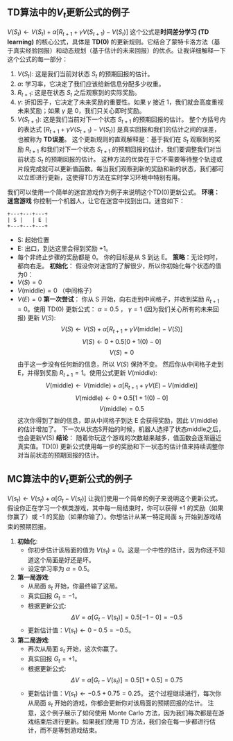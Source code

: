 ## TD算法中的$V_t$更新公式的例子
$V(S_{t}) \leftarrow V(S_{t})+\alpha\left[R_{t+1}+\gamma V(S_{t+1})-V(S_{t})\right]$
这个公式是**时间差分学习 (TD learning)** 的核心公式，具体是 **TD(0)** 的更新规则。它结合了蒙特卡洛方法（基于真实经验回报）和动态规划（基于估计的未来回报）的优点。让我详细解释一下这个公式的每一部分：
1. $V(S_{t})$: 这是我们当前对状态 $S_{t}$ 的预期回报的估计。
2. $\alpha$: 学习率，它决定了我们应该给新信息分配多少权重。
3. $R_{t+1}$: 这是在状态 $S_{t}$ 之后观察到的实际奖励。
4. $\gamma$: 折扣因子，它决定了未来奖励的重要性。如果 $\gamma$ 接近 1，我们就会高度重视未来奖励；如果 $\gamma$ 是 0，我们只关心即时奖励。
5. $V(S_{t+1})$: 这是我们当前对下一个状态 $S_{t+1}$ 的预期回报的估计。
整个方括号内的表达式 $[R_{t+1}+\gamma V(S_{t+1})-V(S_{t})]$ 是真实回报和我们的估计之间的误差，也被称为 **TD误差**。
这个更新规则的直观解释是：基于我们在 $S_{t}$ 观察到的奖励 $R_{t+1}$ 和我们对下一个状态 $S_{t+1}$ 的预期回报的估计，我们要调整我们对当前状态 $S_{t}$ 的预期回报的估计。
这种方法的优势在于它不需要等待整个轨迹或片段完成就可以更新值函数。每当我们观察到新的奖励和新的状态，我们都可以立即进行更新，这使得TD方法在实时学习环境中特别有用。

我们可以使用一个简单的迷宫游戏作为例子来说明这个TD(0)更新公式。
**环境：迷宫游戏**
你控制一个机器人，让它在迷宫中找到出口。迷宫如下：
```
+---+---+---+
| S |   | E |
+---+---+---+
```
- S: 起始位置
- E: 出口，到达这里会得到奖励 +1。
- 每个非终止步骤的奖励都是 0。
你的目标是从 S 到达 E。
**策略**：无论何时，都向右走。
**初始化**：
假设你对迷宫的了解很少，所以你初始化每个状态的值为0：
- $V(S) = 0$
- $V(\text{middle}) = 0$  （中间格子）
- $V(E) = 0$
**第一次尝试**：
你从 S 开始，向右走到中间格子，并收到奖励 $R_{t+1} = 0$。使用 TD(0) 更新公式：
$\alpha = 0.5$ ， $\gamma = 1$ (因为我们关心所有的未来回报)
更新 $V(S)$:
$$V(S) \leftarrow V(S) + \alpha \left[ R_{t+1} + \gamma V(\text{middle}) - V(S) \right]$$
$$V(S) \leftarrow 0 + 0.5 [0 + 1(0) - 0]$$
$$V(S) = 0$$
由于这一步没有任何新的信息，所以 $V(S)$ 保持不变。
然后你从中间格子走到 E，并得到奖励 $R_{t+1} = 1$。使用公式更新 $V(\text{middle})$:
$$V(\text{middle}) \leftarrow V(\text{middle}) + \alpha \left[ R_{t+1} + \gamma V(E) - V(\text{middle}) \right]$$
$$V(\text{middle}) \leftarrow 0 + 0.5 [1 + 1(0) - 0]$$
$$V(\text{middle}) = 0.5$$
这次你得到了新的信息，即从中间格子到达 E 会获得奖励，因此 $V(\text{middle})$ 的估计增加了。
下一次从状态S开始的时候，机器人选择了状态middle之后，也会更新V(S)
**结论**：
随着你玩这个游戏的次数越来越多，值函数会逐渐逼近真实值。TD(0) 更新公式使用每一步的奖励和下一状态的估计值来持续调整你对当前状态的预期回报的估计。

## MC算法中的$V_t$更新公式的例子
$V(s_t) \leftarrow V(s_t) + \alpha [ G_t - V(s_t) ]$
让我们使用一个简单的例子来说明这个更新公式。
假设你正在学习一个棋类游戏，其中每一局结束时，你可以获得 +1 的奖励（如果你赢了）或 -1 的奖励（如果你输了）。你想估计从某一特定局面 $s_t$ 开始到游戏结束的预期回报。
1. **初始化**:
   - 你初步估计该局面的值为 $V(s_t) = 0$。这是一个中性的估计，因为你还不知道这个局面是好还是坏。
   - 设定学习率为 $\alpha = 0.5$。
2. **第一局游戏**:
   - 从局面 $s_t$ 开始，你最终输了这局。
   - 真实回报 $G_t = -1$。
   - 根据更新公式: 
     $$\Delta V = \alpha [ G_t - V(s_t) ] = 0.5[-1 - 0] = -0.5$$
   - 更新估计值：$V(s_t) \leftarrow 0 - 0.5 = -0.5$。
3. **第二局游戏**:
   - 再次从局面 $s_t$ 开始，这次你赢了。
   - 真实回报 $G_t = +1$。
   - 根据更新公式: 
     $$\Delta V = \alpha [ G_t - V(s_t) ] = 0.5[1 + 0.5] = 0.75$$
   - 更新估计值：$V(s_t) \leftarrow -0.5 + 0.75 = 0.25$。
这个过程继续进行，每次你从局面 $s_t$ 开始的游戏，你都会更新你对该局面的预期回报的估计。
注意，这个例子展示了如何使用 Monte Carlo 方法，因为我们每次都是在游戏结束后进行更新。如果我们使用 TD 方法，我们会在每一步都进行估计，而不是等到游戏结束。
